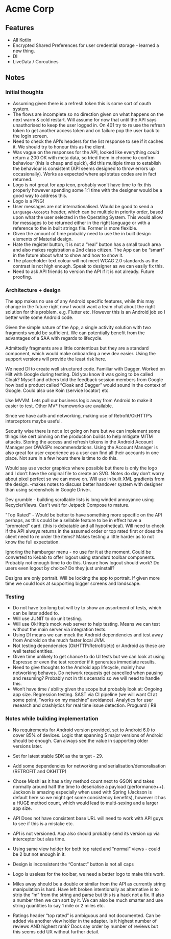 # Acme Corp

## Features

- All Kotlin
- Encrypted Shared Preferences for user credential storage - learned a new thing.
- DI
- LiveData / Coroutines

## Notes

### Initial thoughts

- Assuming given there is a refresh token this is some sort of oauth system.
- The flows are incomplete so no direction given on what happens on the next warm & cold restart. Will assume for now that until the API says unauthorised to keep the user logged in. On 401 try to re use the refresh token to get another access token and on failure pop the user back to the login screen.
- Need to check the API’s headers for the list response to see if it caches it. We should try to honour this as the client.
- Was vague on the responses for the API, looked like everything *could* return a 200 OK with meta data, so tried them in chrome to confirm behaviour (this is cheap and quick), did this multiple times to establish the behaviour is consistent (API seems designed to throw errors up occasionally). Works as expected where api status codes are in fact returned.
- Logo is not great for app icon, probably won’t have time to fix this properly however spending some 1:1 time with the designer would be a good way to address this.
- Logo is a PNG!
- User messages are not internationalised. Would be good to send a `Language-Accepts` header, which can be multiple in priority order, based upon what the user selected in the Operating System. This would allow for messages to be returned either in the right language or with a reference to the in built strings file. Former is more flexible.
- Given the amount of time probably need to use the in built design elements of Material design.
- Hate the register button, it is not a “real” button has a small touch area and also makes registration a 2nd class citizen. The App can be “smart” in the future about what to show and how to show it.
- The placeholder text colour will not meet WCAG 2.0 standards as the contrast is not high enough. Speak to designer as we can easily fix this.
- Need to ask API friends to version the API if it is not already. Future proofing.


### Architecture + design

The app makes no use of any Android specific features, while this may change in the future right now I would want a team chat about the right solution for this problem. e.g. Flutter etc. However this is an Android job so I better write some Android code.

Given the simple nature of the App, a single activity solution with two fragments would be sufficient. We can potentially benefit from the advantages of a SAA with regards to lifecycle.

Admittedly fragments are a little contentious but they are a standard component, which would make onboarding a new dev easier. Using the support versions will provide the least risk here.

We need DI to create well structured code. Familiar with Dagger. Worked on Hilt with Google during testing. Did you know it was going to be called Cloak? Myself and others told the feedback session members from Google how bad a product called “Cloak and Dagger” would sound in the context of Google. Could also use Koin (service locator) etc.

Use MVVM. Lets pull our business logic away from Android to make it easier to test. Other MV* frameworks are available.

Since we have auth and networking, making use of Retrofit/OkHTTP’s interceptors maybe useful.

Security wise there is not a lot going on here but we can implement some things like cert pinning on the production builds to help mitigate MITM attacks. Storing the access and refresh tokens in the Android Account Manager per OWASPs recommendations. Using the Account Manager is also great for user experience as a user can find all their accounts in one place. Not sure in a few hours there is time to do this.

Would say use vector graphics where possible but there is only the logo and I don’t have the original file to create an SVG. Notes do day don’t worry about pixel perfect so we can move on. Will use in built XML gradients from the design. -makes notes to discuss better handover system with designer than using screenshots in Google Drive-.

Dev grumble - building scrollable lists is long winded annoyance using RecyclerViews. Can't wait for Jetpack Compose to mature.

"Top Rated" - Would be better to have something more specific on the API perhaps, as this could be a sellable feature to be in effect have a “promoted” card.  (this is debatable and all hypothetical). Will need to check if the API always returns in the assumed order or top rated first or does the client need to re order the items?  Makes testing a little harder as to not know the full expectation.

Ignoring the hamburger menu - no use for it at the moment. Could be converted to Kebab to offer logout using standard toolbar components. Probably not enough time to do this. Unsure how logout should work? Do users even logout by choice? Do they just uninstall?

Designs are only portrait. Will be locking the app to portrait. If given more time we could look at supporting bigger screens and landscape.

### Testing

- Do not have too long but will try to show an assortment of tests, which can be later added to.
- Will use JUNIT to do unit testing.
- Will use OkHttp’s mock web server to help testing. Means we can test without the main server via integration tests.
- Using DI means we can mock the Android dependencies and test away from Android on the much faster local JVM.
- Not testing dependencies (OkHTTP/Retrofit/etc) or Android as these are well tested entities.
- Given time unlikely to get chance to do UI tests but we can look at using Espresso or even the test recorder if it generates immediate results.
- Need to give thoughts to the Android app lifecycle, mainly how networking behaves. Do network requests get cancelled when pausing and resuming? Probably not in this scenario so we will need to handle this.
- Won’t have time / ability given the scope but probably look at:
	Ongoing app size.
	Regression testing.
	SAST via CI pipeline (we will want CI at some point, “works on my machine” avoidance).
	Analytics for user research and crashlytics for real time issue detection.
	Proguard / R8


### Notes while building implementation

- No requirements for Android version provided, set to Android 6.0 to cover 85% of devices. Logic that spanning 5 major versions of Android should be enough. Can always see the value in supporting older versions later.

- Set for latest stable SDK as the target - 29.

- Add some dependencies for networking and serialisation/demoralisation (RETROFIT and OKHTTP)

- Chose Moshi as it has a tiny method count next to GSON and takes normally around half the time to deserialise a payload (performance++). Jackson is amazing especially when used with Spring (Jackson is default here so we might get some consistency benefits), however it has a HUGE method count, which would lead to multi-sexing and a larger app size.

- API Does not have consistent base URL will need to work with API guys to see if this is a mistake etc.

- API is not versioned. App also should probably send its version up via interceptor but alas time.

- Using same view holder for both top rated and “normal” views - could be 2 but not enough in it.

- Design is inconsistent the “Contact” button is not all caps

- Logo is useless for the toolbar, we need a better logo to make this work.

- Miles away should be a double or similar from the API as currently string manipulation is hard. Have left broken intentionally as alternative is to strip the “m” from the string and parse but this is a hack not a fix. If also a number then we can sort by it. We can also be much smarter and use string quantities to say 1 mile or 2 miles etc.

- Ratings header “top rated”  is ambiguous and not documented. Can be added via another view holder in the adapter. Is it highest number of reviews AND highest rank? Docs say order by number of reviews but this seems odd UX without further detail.

